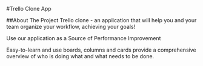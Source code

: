 #Trello Clone App

##About The Project
Trello clone - an application that will help you and your team organize your workflow, achieving your goals!

Use our application as a Source of Performance Improvement

Easy-to-learn and use boards, columns and cards provide a comprehensive overview of who is doing what and what needs to be done.

